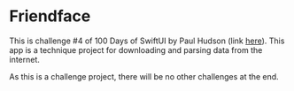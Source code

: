 # Friendface

This is challenge #4 of 100 Days of SwiftUI by Paul Hudson (link [here](https://www.hackingwithswift.com/guide/ios-swiftui/5/3/challenge)). This app is a technique project for downloading and parsing data from the internet.

As this is a challenge project, there will be no other challenges at the end.
